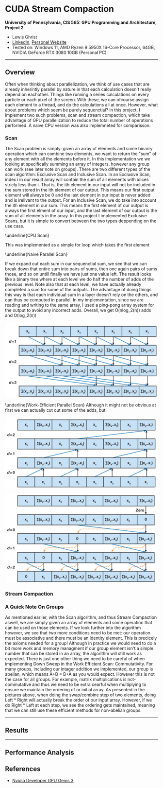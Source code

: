 CUDA Stream Compaction
======================

**University of Pennsylvania, CIS 565: GPU Programming and Architecture, Project 2**

* Lewis Ghrist  
* [LinkedIn](https://www.linkedin.com/in/lewis-ghrist-4b1b3728b/), [Personal Website](https://siwel-cg.github.io/siwel.cg_websiteV1/index.html#home)  
* Tested on: Windows 11, AMD Ryzen 9 5950X 16-Core Processor, 64GB, NVIDIA GeForce RTX 3080 10GB (Personal PC)

---

## Overview
Often when thinking about parallelization, we think of use cases that are already inherintly parallel by nature in that each calculation doesn't really depend on eachother. Things like running a series calculations on every particle or each pixel of the screen. With these, we can ofcourse assign each element to a thread, and do the calculations all at once. However, what about problems which seem be purely sequenctial? In this project, I implement two such problems, scan and stream compaction, which take advantage of GPU parallelization to reduce the total number of operations performed. A naive CPU version was also implemneted for comparisson.
### Scan
The Scan problem is simply: given an array of elements and some binarry operation which can combine two elements, we want to return the "sum" of any element with all the elements before it. In this implementation we we looking at specifically summing an array of integers, however any group can work (see later note on groups). There are two different types of the scan algorithm: Exclusive Scan and Inclusive Scan. In an Exclusive Scan, index i in our result array will contain the sum of all elements with idices stricly less than i. That is, the ith element in our input will not be included in the sum stored in the ith element of our output. This means our first output element will always be 0 and the last element in our input is never added and is irelivant to the output. For an Inclusive Scan, we do take into account the ith element in our sum. This means the first element of our output is always the first elment of our input, and the last element of our output is the sum of all elements in the array. In this project I implemented Exclusive Scans, but it is simple to convert between the two types deppending on the use case.

\underline{CPU Scan}

This was implemented as a simple for loop which takes the first element

\underline{Naive Parallel Scan}

If we expand out each sum in our sequenctial sum, we see that we can break down that entire sum into pairs of sums, then one again pairs of sums those, and so on untill finally we have just one value left. The result looks like a binary tree where at each level we do half the number of adds of the previous level. Note also that at each level, we have actually already completed a sum for some of the outputs. The advantage of doing things this way is that each individual sum in a layer doesn't rely on the others, and can thus be computed in parallel. In my implementation, since we are reading and writing to the same array, I used a ping-pong array system for the output to avoid any incorrect adds. Overall, we get O(nlog_2(n)) adds and O(log_2(n)) 

![Naive Scan](img/NaiveScan_V1.png)

\underline{Work-Efficient Parallel Scan}
Although it might not be obvious at first we can actually cut out some of the adds, but 

![Up Sweep](img/UpSweep_V1.png)

![Down Sweep](img/DownSweep_V1.png)

### Stream Compaction

### A Quick Note On Groups
As mentioned earlier, with the Scan algorithm, and thus Stream Compaction aswell, we are simply given an array of elements and some operation that can be used on those elements. If we look further into the algorithm however, we see that two more conditions need to be met: our operation must be associative and there must be an identity element. This is precicely the axioms needed for a group! Although in practice we would need to do a bit more work and memory managment if our group element isn't a simple number that can be stored in an array, the algorithm will still work as expected. There is just one other thing we need to be careful of when implementing Down Sweep in the Work Efficient Scan: Commutativity. For many groups, including our intager addition we implemented, our group is abelian, which means A+B = B+A as you would expect. However this is not the case for all groups. For example, matrix multiplications is not-commutative and thus we need to be extra cearful when multiplying to ensure we maintain the ordering of or initial array. As presented in the pictures above, when doing the swap/combine step of two elements, doing Left * Right will actually break the order of our input array. However, if we do Right * Left at each step, we see the ordering gets maintained, meaning that we can still use these efficient methods for non-abelian groups. 

---
## Results

--- 

## Performance Analysis

## References
- [Nvidia Developer GPU Gems 3 ](https://developer.nvidia.com/gpugems/gpugems3/part-vi-gpu-computing/chapter-39-parallel-prefix-sum-scan-cuda)